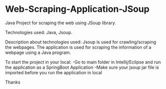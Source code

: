 # Web-Scraping-Application-JSoup
Java Project for scraping the web using JSoup library.

Technologies used: Java, Jsoup.

Description about technologies used:
Jsoup is used for crawling/scraping the webpages.
The application is used for scraping the information of a webpage using a Java program.

To start the project in your local:
-Go to main folder in Intellij/Eclipse and run the application as a SpringBoot Application
-Make sure your jsoup jar file is imported before you run the application in local

Thanks
